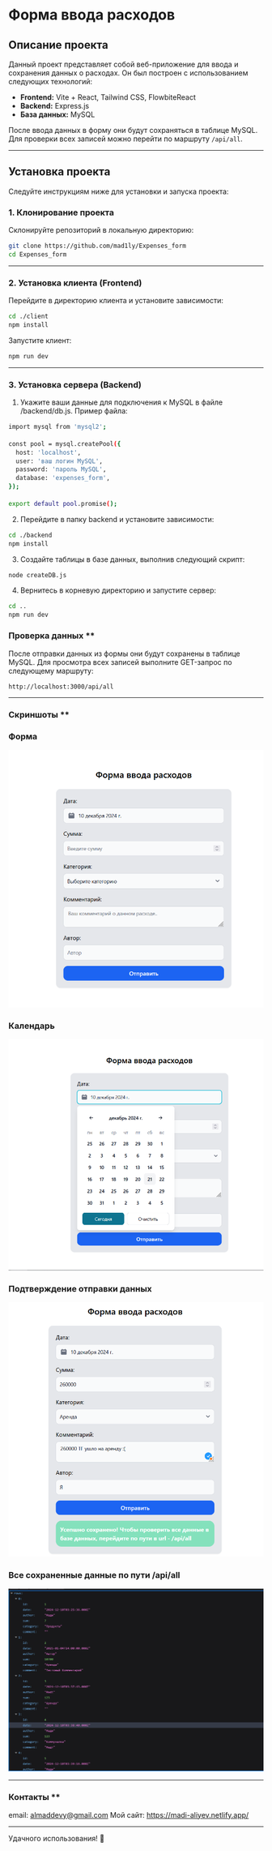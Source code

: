 # Форма ввода расходов

## Описание проекта

Данный проект представляет собой веб-приложение для ввода и сохранения данных о расходах. Он был построен с использованием следующих технологий:

- **Frontend:** Vite + React, Tailwind CSS, FlowbiteReact
- **Backend:** Express.js
- **База данных:** MySQL

После ввода данных в форму они будут сохраняться в таблице MySQL. Для проверки всех записей можно перейти по маршруту `/api/all`.

---

## Установка проекта

Следуйте инструкциям ниже для установки и запуска проекта:

### **1. Клонирование проекта**
Склонируйте репозиторий в локальную директорию:
```bash
git clone https://github.com/mad1ly/Expenses_form
cd Expenses_form
```
---

### **2. Установка клиента (Frontend)**

Перейдите в директорию клиента и установите зависимости:
```bash
cd ./client
npm install
```

Запустите клиент:
```bash
npm run dev
```

---

### **3. Установка сервера (Backend)**

1. Укажите ваши данные для подключения к MySQL в файле /backend/db.js. Пример файла:
```bash
import mysql from 'mysql2';

const pool = mysql.createPool({
  host: 'localhost',
  user: 'ваш логин MySQL',
  password: 'пароль MySQL',
  database: 'expenses_form',
});

export default pool.promise();
```

2. Перейдите в папку backend и установите зависимости:
```bash
cd ./backend
npm install
```

3. Создайте таблицы в базе данных, выполнив следующий скрипт:
```bash
node createDB.js
```

4. Вернитесь в корневую директорию и запустите сервер:
```bash
cd ..
npm run dev
```

### Проверка данных **
После отправки данных из формы они будут сохранены в таблице MySQL. Для просмотра всех записей выполните GET-запрос по следующему маршруту:
```bash
http://localhost:3000/api/all
```

---

### Скриншоты **

### Форма
![Изображение формы ввода расходов](./screenshots/form1.png)

### Календарь
![Изображение формы ввода расходов](./screenshots/form2.png)

### Подтверждение отправки данных
![Изображение формы ввода расходов](./screenshots/form3.png)

### Все сохраненные данные по пути /api/all
![Изображение формы ввода расходов](./screenshots/form4.png)

---

### Контакты **

email: almaddevy@gmail.com
Мой сайт: https://madi-aliyev.netlify.app/

---

Удачного использования! 🎉